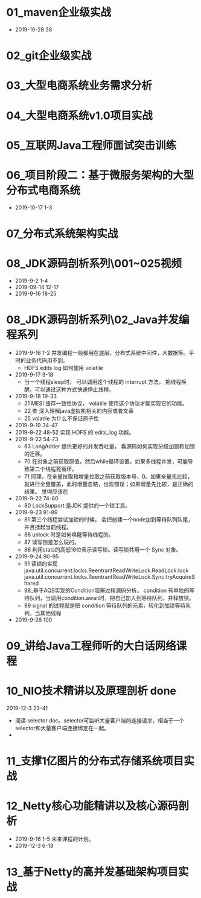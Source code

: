 
# 01_maven企业级实战
- 2019-10-28 38
# 02_git企业级实战

# 03_大型电商系统业务需求分析

# 04_大型电商系统v1.0项目实战

# 05_互联网Java工程师面试突击训练

# 06_项目阶段二：基于微服务架构的大型分布式电商系统
- 2019-10-17 1-3

# 07_分布式系统架构实战

# 08_JDK源码剖析系列\001~025视频   
- 2019-9-2 1-4 
- 2019-09-14 12-17
- 2019-9-16 18-25

# 08_JDK源码剖析系列\02_Java并发编程系列
- 2019-9-16 1-2 并发编程一般都用在底层，分布式系统中间件，大数据等。平时的业务代码用不到。
  - HDFS edits log 如何使用 volatile
- 2019-9-17 3-18
  - 当一个线程sleep时， 可以调用这个线程的 interrupt 方法， 把线程唤醒。可以通过这种方式快速停止线程。
- 2019-9-18 19-33
  - 21 MESI 缓存一致性协议， volatile 使用这个协议才能实现它的功能。 
  - 22 查 深入理解java虚拟机相关的内容或者文章
  - 25 volatile 为什么不保证原子性
- 2019-9-19 34-47
- 2019-9-22 48-52 实现 HDFS 的 edits_log 功能。
- 2019-9-22 54-73
  - 63 LongAdder 提供更好的并发吞吐量， 看源码如何实现分段加锁和加锁的迁移。
  - 70 在对象之前获取原值，然后while循环设置，如果多线程并发，可能导致第二个线程死循环。
  - 71 同理，在全量拉取和增量拉取之前获取版本号，0。如果全量先比较，就进行全量覆盖，此时增量忽略，出现错误；如果增量先比较，是正确的结果。
    觉得应该在
- 2019-9-22 74-80
  - 80 LockSupport 是JDK 提供的一个锁工具。
- 2019-9-23 81-89
  - 81 第三个线程尝试加锁的时候， 会把创建一个node加到等待队列队尾，并且挂起当前线程。
  - 86 unlock 时是如何唤醒等待线程的。
  - 87 读写锁是怎么玩的。
  - 88 利用stats的高低16位表示读写锁。读写锁共用一个 Sync 对象。
- 2019-9-24 90-95
  - 91 读锁的实现
       java.util.concurrent.locks.ReentrantReadWriteLock.ReadLock.lock
       java.util.concurrent.locks.ReentrantReadWriteLock.Sync.tryAcquireShared
  - 98_基于AQS实现的Condition阻塞过程源码分析。 condition 有单独的等待队列，当调用condition.await时，把自己加入到等待队列，并释放锁。
  - 99 signal 的过程就是把 condition 等待队列的元素，转化到加锁等待队列。当其他线程
- 2019-9-26 100
  
# 09_讲给Java工程师听的大白话网络课程

# 10_NIO技术精讲以及原理剖析 done
2019-12-3 23-41

- 阅读 selector doc。selector可监听大量客户端的连接请求，相当于一个selector和大量客户端连接绑定在一起。
- 

# 11_支撑1亿图片的分布式存储系统项目实战

# 12_Netty核心功能精讲以及核心源码剖析
- 2019-9-16 1-5  未来课程的计划。   
- 2019-12-3 6-18

# 13_基于Netty的高并发基础架构项目实战
